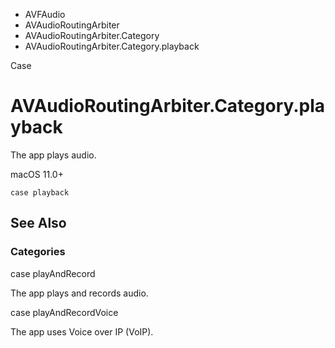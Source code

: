 

- AVFAudio
- AVAudioRoutingArbiter
- AVAudioRoutingArbiter.Category
-  AVAudioRoutingArbiter.Category.playback 

Case

# AVAudioRoutingArbiter.Category.playback

The app plays audio.

macOS 11.0+

``` source
case playback
```

## See Also

### Categories

case playAndRecord

The app plays and records audio.

case playAndRecordVoice

The app uses Voice over IP (VoIP).

